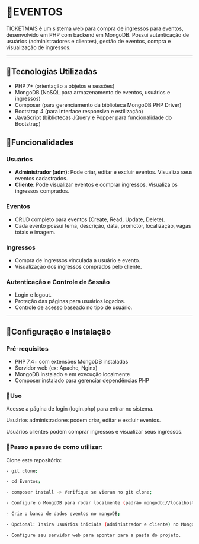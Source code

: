 # 🎊EVENTOS 

TICKETMAIS é um sistema web para compra de ingressos para eventos, desenvolvido em PHP com backend em MongoDB. Possui autenticação de usuários (administradores e clientes), gestão de eventos, compra e visualização de ingressos.

---

## 📌Tecnologias Utilizadas

- PHP 7+ (orientação a objetos e sessões)
- MongoDB (NoSQL para armazenamento de eventos, usuários e ingressos)
- Composer (para gerenciamento da biblioteca MongoDB PHP Driver)
- Bootstrap 4 (para interface responsiva e estilização)
- JavaScript (bibliotecas JQuery e Popper para funcionalidade do Bootstrap)



## 📌Funcionalidades

### Usuários
- **Administrador (adm)**: Pode criar, editar e excluir eventos. Visualiza seus eventos cadastrados.
- **Cliente**: Pode visualizar eventos e comprar ingressos. Visualiza os ingressos comprados.

### Eventos
- CRUD completo para eventos (Create, Read, Update, Delete).
- Cada evento possui tema, descrição, data, promotor, localização, vagas totais e imagem.

### Ingressos
- Compra de ingressos vinculada a usuário e evento.
- Visualização dos ingressos comprados pelo cliente.

### Autenticação e Controle de Sessão
- Login e logout.
- Proteção das páginas para usuários logados.
- Controle de acesso baseado no tipo de usuário.

---

## 📌Configuração e Instalação

### Pré-requisitos

- PHP 7.4+ com extensões MongoDB instaladas
- Servidor web (ex: Apache, Nginx)
- MongoDB instalado e em execução localmente
- Composer instalado para gerenciar dependências PHP


### 📌Uso

Acesse a página de login (login.php) para entrar no sistema.

Usuários administradores podem criar, editar e excluir eventos.

Usuários clientes podem comprar ingressos e visualizar seus ingressos.



### 📌Passo a passo de como utilizar:

Clone este repositório:

```bash
- git clone;

- cd Eventos;

- composer install -> Verifique se vieram no git clone;

- Configure o MongoDB para rodar localmente (padrão mongodb://localhost:27017);

- Crie o banco de dados eventos no mongoDB;

- Opcional: Insira usuários iniciais (administrador e cliente) no MongoDB para testes -> basta rodar no terminal 'php usuarios.php'

- Configure seu servidor web para apontar para a pasta do projeto.




